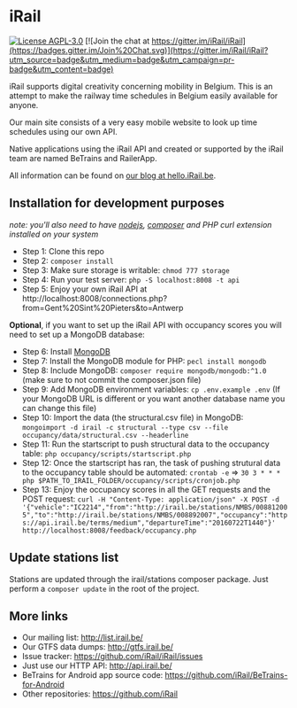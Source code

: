 # iRail

[![License AGPL-3.0](https://img.shields.io/badge/license-AGPL--3.0-brightgreen.svg)](http://www.gnu.org/licenses/agpl-3.0.html) [![Join the chat at https://gitter.im/iRail/iRail](https://badges.gitter.im/Join%20Chat.svg)](https://gitter.im/iRail/iRail?utm_source=badge&utm_medium=badge&utm_campaign=pr-badge&utm_content=badge)

iRail supports digital creativity concerning mobility in Belgium. This is an attempt to make the railway time schedules in Belgium easily available for anyone. 

Our main site consists of a very easy mobile website to look up time schedules using our own API.

Native applications using the iRail API and created or supported by the iRail team are named BeTrains and RailerApp.

All information can be found on [our blog at hello.iRail.be](http://hello.irail.be/).

## Installation for development purposes ##

_note: you'll also need to have [nodejs](https://nodejs.org), [composer](http://getcomposer.org) and PHP curl extension installed on your system_

 * Step 1: Clone this repo
 * Step 2: `composer install`
 * Step 3: Make sure storage is writable: `chmod 777 storage`
 * Step 4: Run your test server: `php -S localhost:8008 -t api`
 * Step 5: Enjoy your own iRail API at http://localhost:8008/connections.php?from=Gent%20Sint%20Pieters&to=Antwerp

**Optional**, if you want to set up the iRail API with occupancy scores you will need to set up a MongoDB database:

 * Step 6: Install [MongoDB](https://www.mongodb.com/download-center?jmp=nav#community)
 * Step 7: Install the MongoDB module for PHP: `pecl install mongodb`
 * Step 8: Include MongoDB: `composer require mongodb/mongodb:^1.0` (make sure to not commit the composer.json file)
 * Step 9: Add MongoDB environment variables: `cp .env.example .env` (If your MongoDB URL is different or you want another database name you can change this file)
 * Step 10: Import the data (the structural.csv file) in MongoDB: `mongoimport -d irail -c structural --type csv --file occupancy/data/structural.csv --headerline`
 * Step 11: Run the startscript to push structural data to the occupancy table: `php occupancy/scripts/startscript.php`
 * Step 12: Once the startscript has ran, the task of pushing strutural data to the occupancy table should be automated: `crontab -e` => `30 3 * * * php $PATH_TO_IRAIL_FOLDER/occupancy/scripts/cronjob.php`
 * Step 13: Enjoy the occupancy scores in all the GET requests and the POST request: `curl -H "Content-Type: application/json" -X POST -d '{"vehicle":"IC2214","from":"http://irail.be/stations/NMBS/008812005","to":"http://irail.be/stations/NMBS/008892007","occupancy":"https://api.irail.be/terms/medium","departureTime":"20160722T1440"}' http://localhost:8008/feedback/occupancy.php`

## Update stations list ##

Stations are updated through the irail/stations composer package. Just perform a `composer update` in the root of the project.

## More links ##

 * Our mailing list: http://list.irail.be/
 * Our GTFS data dumps: http://gtfs.irail.be/
 * Issue tracker: https://github.com/iRail/iRail/issues
 * Just use our HTTP API: http://api.irail.be/
 * BeTrains for Android app source code: https://github.com/iRail/BeTrains-for-Android
 * Other repositories: https://github.com/iRail
